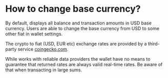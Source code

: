 # How to change base currency?

By default, displays all balance and transaction amounts in USD base currency. Users are able to change the base currency from USD to some other fiat in wallet settings.

The crypto to fiat (USD, EUR etc) exchange rates are provided by a third-party service [coingecko.com](https://coingecko.com).

While works with reliable data providers the wallet have no means to guarantee that returned rates are always valid real-time rates. Be aware of that when transacting in large sums.
